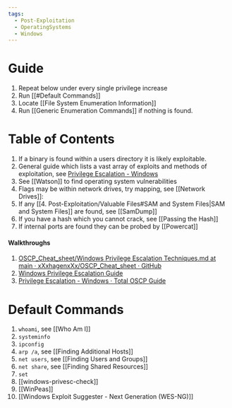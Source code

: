 ```yaml
---
tags:
  - Post-Exploitation
  - OperatingSystems
  - Windows
---
```


# Guide

1. Repeat below under every single privilege increase
2. Run [[#Default Commands]]
3. Locate [[File System Enumeration Information]]
4. Run [[Generic Enumeration Commands]] if nothing is found.


# Table of Contents

1. If a binary is found within a users directory it is likely exploitable.
2. General guide which lists a vast array of exploits and methods of exploitation, see [Privilege Escalation - Windows](https://mysecurityjournal.blogspot.com/p/client-side-attacks.html)
3. See [[Watson]] to find operating system vulnerabilities  
4. Flags may be within network drives, try mapping, see [[Network Drives]]:
5. If any [[4. Post-Exploitation/Valuable Files#SAM and System Files|SAM and System Files]] are found, see [[SamDump]]
6. If you have a hash which you cannot crack, see [[Passing the Hash]]
7. If internal ports are found they can be probed by [[Powercat]] 

#### Walkthroughs

1. [OSCP\_Cheat\_sheet/Windows Privilege Escalation Techniques.md at main · xXxhagenxXx/OSCP\_Cheat\_sheet · GitHub](https://github.com/xXxhagenxXx/OSCP_Cheat_sheet/blob/main/Windows%20Privilege%20Escalation%20Techniques.md)
2. [Windows Privilege Escalation Guide](https://www.absolomb.com/2018-01-26-Windows-Privilege-Escalation-Guide/)
3. [Privilege Escalation - Windows · Total OSCP Guide](https://sushant747.gitbooks.io/total-oscp-guide/content/privilege_escalation_windows.html)
# Default Commands 

1. `whoami`, see [[Who Am I]]
2. `systeminfo`
3. `ipconfig`
4. `arp /a`, see [[Finding Additional Hosts]]
5. `net users`, see [[Finding Users and Groups]]
6. `net share`, see [[Finding Shared Resources]]
7. `set`
8. [[windows-privesc-check]]
9. [[WinPeas]]
10. [[Windows Exploit Suggester - Next Generation (WES-NG)]]



